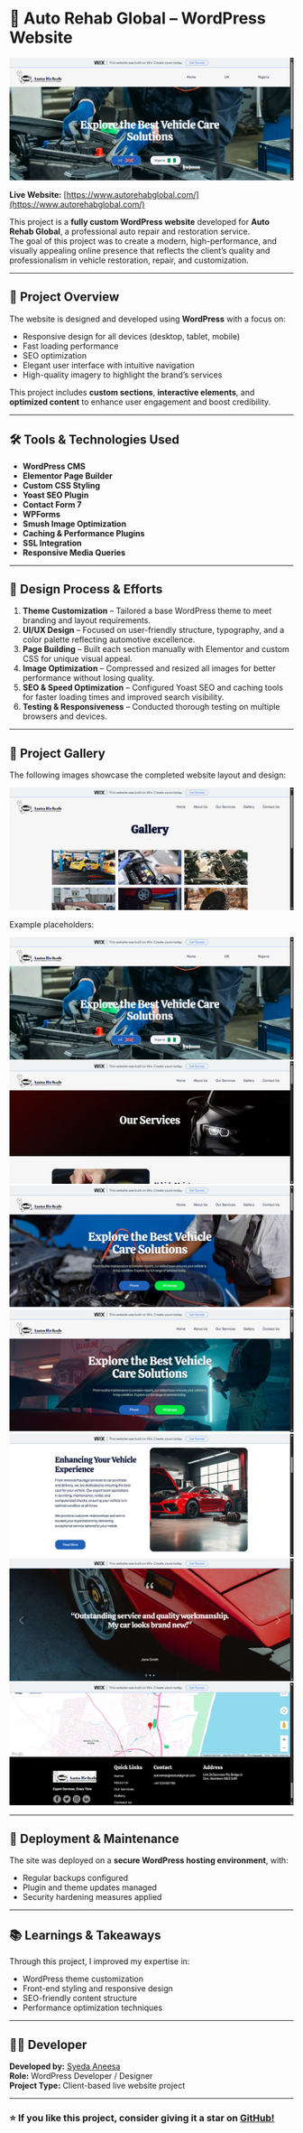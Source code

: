 # 🚗 Auto Rehab Global – WordPress Website

![Auto Rehab Global Screenshot 2](https://github.com/Syedaaneesa/Auto-Rehab/blob/main/Home-Auto-Rehab-Globals-10-07-2025_10_58_PM.png)

**Live Website:** [https://www.autorehabglobal.com/](https://www.autorehabglobal.com/)

This project is a **fully custom WordPress website** developed for **Auto Rehab Global**, a professional auto repair and restoration service.  
The goal of this project was to create a modern, high-performance, and visually appealing online presence that reflects the client’s quality and professionalism in vehicle restoration, repair, and customization.

---

## 🧩 Project Overview

The website is designed and developed using **WordPress** with a focus on:
- Responsive design for all devices (desktop, tablet, mobile)
- Fast loading performance
- SEO optimization
- Elegant user interface with intuitive navigation
- High-quality imagery to highlight the brand’s services

This project includes **custom sections**, **interactive elements**, and **optimized content** to enhance user engagement and boost credibility.

---

## 🛠️ Tools & Technologies Used

- **WordPress CMS**
- **Elementor Page Builder**
- **Custom CSS Styling**
- **Yoast SEO Plugin**
- **Contact Form 7**
- **WPForms**
- **Smush Image Optimization**
- **Caching & Performance Plugins**
- **SSL Integration**
- **Responsive Media Queries**

---

## 🎨 Design Process & Efforts

1. **Theme Customization** – Tailored a base WordPress theme to meet branding and layout requirements.  
2. **UI/UX Design** – Focused on user-friendly structure, typography, and a color palette reflecting automotive excellence.  
3. **Page Building** – Built each section manually with Elementor and custom CSS for unique visual appeal.  
4. **Image Optimization** – Compressed and resized all images for better performance without losing quality.  
5. **SEO & Speed Optimization** – Configured Yoast SEO and caching tools for faster loading times and improved search visibility.  
6. **Testing & Responsiveness** – Conducted thorough testing on multiple browsers and devices.  

---

## 📸 Project Gallery

The following images showcase the completed website layout and design:

![Auto Rehab Global Screenshot 1](https://github.com/Syedaaneesa/Auto-Rehab/blob/main/Gallery-Auto-Rehab-Globals-10-07-2025_11_01_PM.png)

Example placeholders:

![Auto Rehab Global Screenshot 2](https://github.com/Syedaaneesa/Auto-Rehab/blob/main/Home-Auto-Rehab-Globals-10-07-2025_10_58_PM.png)
![Auto Rehab Global Screenshot 3](https://github.com/Syedaaneesa/Auto-Rehab/blob/main/Our-Services-Auto-Rehab-Globals-10-07-2025_11_02_PM.png)
![Auto Rehab Global Screenshot 4](https://github.com/Syedaaneesa/Auto-Rehab/blob/main/ng-Auto-Rehab-Globals-10-07-2025_11_01_PM.png)
![Auto Rehab Global Screenshot 5](https://github.com/Syedaaneesa/Auto-Rehab/blob/main/uk-Auto-Rehab-Globals-10-07-2025_10_59_PM.png)
![Auto Rehab Global Screenshot 6](https://github.com/Syedaaneesa/Auto-Rehab/blob/main/uk-Auto-Rehab-Globals-10-07-2025_10_59_PMs.png)
![Auto Rehab Global Screenshot 7](https://github.com/Syedaaneesa/Auto-Rehab/blob/main/uk-Auto-Rehab-Globals-10-07-2025_11_00_PM.png)
![Auto Rehab Global Screenshot 8](https://github.com/Syedaaneesa/Auto-Rehab/blob/main/uk-Auto-Rehab-Globals-10-07-2025_11_00_PMsa.png)

---

## 🚀 Deployment & Maintenance

The site was deployed on a **secure WordPress hosting environment**, with:
- Regular backups configured
- Plugin and theme updates managed
- Security hardening measures applied

---

## 📚 Learnings & Takeaways

Through this project, I improved my expertise in:
- WordPress theme customization
- Front-end styling and responsive design
- SEO-friendly content structure
- Performance optimization techniques

---

## 👩‍💻 Developer

**Developed by:** [Syeda Aneesa](https://github.com/Syedaaneesa)  
**Role:** WordPress Developer / Designer  
**Project Type:** Client-based live website project  

---

### ⭐ If you like this project, consider giving it a star on [GitHub!](https://github.com/Syedaaneesa/Auto-Rehab)
